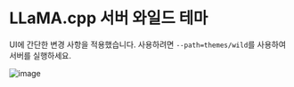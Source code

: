 # LLaMA.cpp 서버 와일드 테마

UI에 간단한 변경 사항을 적용했습니다. 사용하려면 `--path=themes/wild`를 사용하여 서버를 실행하세요.

![image](wild.png)
